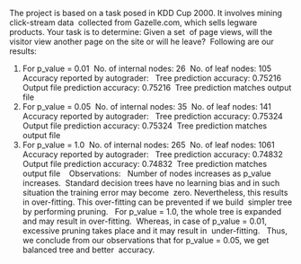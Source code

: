 The project is based on a task posed in KDD Cup 2000. It involves mining click-stream data  collected from Gazelle.com, which sells legware products. Your task is to determine: Given a set  of page views, will the visitor view another page on the site or will he leave? 
Following are our results:  
1. For p_value = 0.01  
No. of internal nodes: 26  
No. of leaf nodes: 105  
Accuracy reported by autograder:   
Tree prediction accuracy:  0.75216 
Output file prediction accuracy:  0.75216  
Tree prediction matches output file   
 2. For p_value = 0.05  
No. of internal nodes: 35  
No. of leaf nodes: 141  
Accuracy reported by autograder:   
Tree prediction accuracy:  0.75324  
Output file prediction accuracy:  0.75324  
Tree prediction matches output file   
 3. For p_value = 1.0  
No. of internal nodes: 265 
No. of leaf nodes:  1061  
Accuracy reported by autograder:   
Tree prediction accuracy:  0.74832  
Output file prediction accuracy:  0.74832  
Tree prediction matches output file    
Observations:   
Number of nodes increases as p_value increases.  Standard decision trees have no learning bias and in such situation the training error may become  zero. Nevertheless, this results in over-fitting. This over-fitting can be prevented if we build  simpler tree by performing pruning.   
For p_value = 1.0, the whole tree is expanded and may result in over-fitting.  Whereas, in case of p_value = 0.01, excessive pruning takes place and it may result in  under-fitting.   Thus, we conclude from our observations that for p_value = 0.05, we get balanced tree and better  accuracy.  
